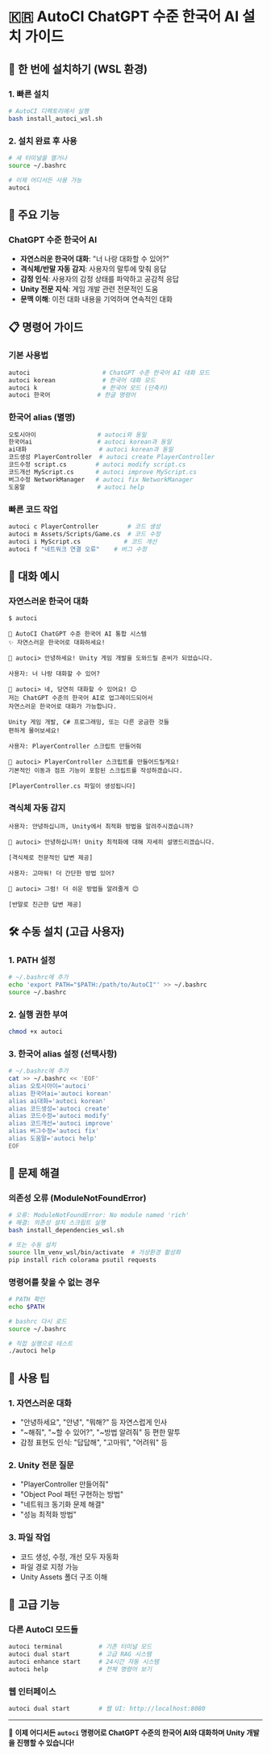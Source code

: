 # 🇰🇷 AutoCI ChatGPT 수준 한국어 AI 설치 가이드

## 🚀 한 번에 설치하기 (WSL 환경)

### 1. 빠른 설치
```bash
# AutoCI 디렉토리에서 실행
bash install_autoci_wsl.sh
```

### 2. 설치 완료 후 사용
```bash
# 새 터미널을 열거나
source ~/.bashrc

# 이제 어디서든 사용 가능
autoci
```

## 🌟 주요 기능

### ChatGPT 수준 한국어 AI
- **자연스러운 한국어 대화**: "너 나랑 대화할 수 있어?"
- **격식체/반말 자동 감지**: 사용자의 말투에 맞춰 응답
- **감정 인식**: 사용자의 감정 상태를 파악하고 공감적 응답
- **Unity 전문 지식**: 게임 개발 관련 전문적인 도움
- **문맥 이해**: 이전 대화 내용을 기억하며 연속적인 대화

## 📋 명령어 가이드

### 기본 사용법
```bash
autoci                    # ChatGPT 수준 한국어 AI 대화 모드
autoci korean             # 한국어 대화 모드
autoci k                  # 한국어 모드 (단축키)
autoci 한국어             # 한글 명령어
```

### 한국어 alias (별명)
```bash
오토시아이                 # autoci와 동일
한국어ai                  # autoci korean과 동일
ai대화                    # autoci korean과 동일
코드생성 PlayerController  # autoci create PlayerController
코드수정 script.cs        # autoci modify script.cs
코드개선 MyScript.cs      # autoci improve MyScript.cs
버그수정 NetworkManager   # autoci fix NetworkManager
도움말                    # autoci help
```

### 빠른 코드 작업
```bash
autoci c PlayerController        # 코드 생성
autoci m Assets/Scripts/Game.cs  # 코드 수정
autoci i MyScript.cs            # 코드 개선
autoci f "네트워크 연결 오류"    # 버그 수정
```

## 💬 대화 예시

### 자연스러운 한국어 대화
```
$ autoci

🤖 AutoCI ChatGPT 수준 한국어 AI 통합 시스템
✨ 자연스러운 한국어로 대화하세요!

🤖 autoci> 안녕하세요! Unity 게임 개발을 도와드릴 준비가 되었습니다.

사용자: 너 나랑 대화할 수 있어?

🤖 autoci> 네, 당연히 대화할 수 있어요! 😊 
저는 ChatGPT 수준의 한국어 AI로 업그레이드되어서 
자연스러운 한국어로 대화가 가능합니다.

Unity 게임 개발, C# 프로그래밍, 또는 다른 궁금한 것들
편하게 물어보세요!

사용자: PlayerController 스크립트 만들어줘

🤖 autoci> PlayerController 스크립트를 만들어드릴게요! 
기본적인 이동과 점프 기능이 포함된 스크립트를 작성하겠습니다.

[PlayerController.cs 파일이 생성됩니다]
```

### 격식체 자동 감지
```
사용자: 안녕하십니까, Unity에서 최적화 방법을 알려주시겠습니까?

🤖 autoci> 안녕하십니까! Unity 최적화에 대해 자세히 설명드리겠습니다.

[격식체로 전문적인 답변 제공]

사용자: 고마워! 더 간단한 방법 있어?

🤖 autoci> 그럼! 더 쉬운 방법들 알려줄게 😊

[반말로 친근한 답변 제공]
```

## 🛠️ 수동 설치 (고급 사용자)

### 1. PATH 설정
```bash
# ~/.bashrc에 추가
echo 'export PATH="$PATH:/path/to/AutoCI"' >> ~/.bashrc
source ~/.bashrc
```

### 2. 실행 권한 부여
```bash
chmod +x autoci
```

### 3. 한국어 alias 설정 (선택사항)
```bash
# ~/.bashrc에 추가
cat >> ~/.bashrc << 'EOF'
alias 오토시아이='autoci'
alias 한국어ai='autoci korean'
alias ai대화='autoci korean'
alias 코드생성='autoci create'
alias 코드수정='autoci modify'
alias 코드개선='autoci improve'
alias 버그수정='autoci fix'
alias 도움말='autoci help'
EOF
```

## 🔧 문제 해결

### 의존성 오류 (ModuleNotFoundError)
```bash
# 오류: ModuleNotFoundError: No module named 'rich'
# 해결: 의존성 설치 스크립트 실행
bash install_dependencies_wsl.sh

# 또는 수동 설치
source llm_venv_wsl/bin/activate  # 가상환경 활성화
pip install rich colorama psutil requests
```

### 명령어를 찾을 수 없는 경우
```bash
# PATH 확인
echo $PATH

# bashrc 다시 로드
source ~/.bashrc

# 직접 실행으로 테스트
./autoci help
```

## 🎯 사용 팁

### 1. 자연스러운 대화
- "안녕하세요", "안녕", "뭐해?" 등 자연스럽게 인사
- "~해줘", "~할 수 있어?", "~방법 알려줘" 등 편한 말투
- 감정 표현도 인식: "답답해", "고마워", "어려워" 등

### 2. Unity 전문 질문
- "PlayerController 만들어줘"
- "Object Pool 패턴 구현하는 방법"
- "네트워크 동기화 문제 해결"
- "성능 최적화 방법"

### 3. 파일 작업
- 코드 생성, 수정, 개선 모두 자동화
- 파일 경로 지정 가능
- Unity Assets 폴더 구조 이해

## 🚀 고급 기능

### 다른 AutoCI 모드들
```bash
autoci terminal          # 기존 터미널 모드
autoci dual start        # 고급 RAG 시스템
autoci enhance start     # 24시간 자동 시스템
autoci help              # 전체 명령어 보기
```

### 웹 인터페이스
```bash
autoci dual start        # 웹 UI: http://localhost:8080
```

---

🎉 **이제 어디서든 `autoci` 명령어로 ChatGPT 수준의 한국어 AI와 대화하며 Unity 개발을 진행할 수 있습니다!** 